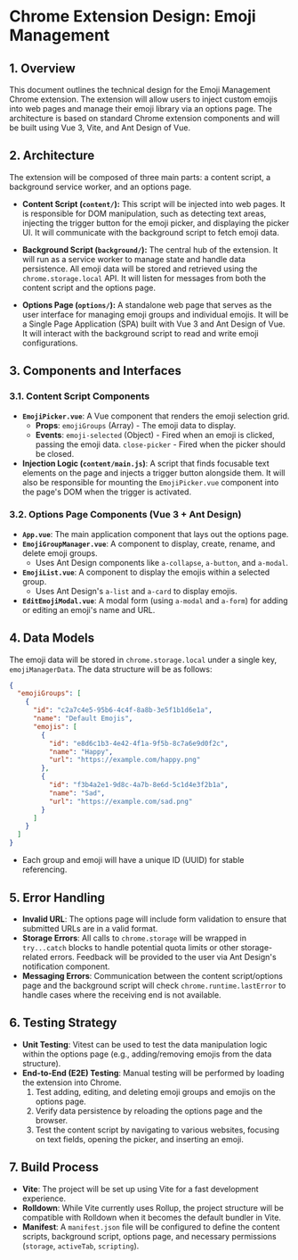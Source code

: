 # Chrome Extension Design: Emoji Management

## 1. Overview

This document outlines the technical design for the Emoji Management Chrome extension. The extension will allow users to inject custom emojis into web pages and manage their emoji library via an options page. The architecture is based on standard Chrome extension components and will be built using Vue 3, Vite, and Ant Design of Vue.

## 2. Architecture

The extension will be composed of three main parts: a content script, a background service worker, and an options page.

-   **Content Script (`content/`):** This script will be injected into web pages. It is responsible for DOM manipulation, such as detecting text areas, injecting the trigger button for the emoji picker, and displaying the picker UI. It will communicate with the background script to fetch emoji data.

-   **Background Script (`background/`):** The central hub of the extension. It will run as a service worker to manage state and handle data persistence. All emoji data will be stored and retrieved using the `chrome.storage.local` API. It will listen for messages from both the content script and the options page.

-   **Options Page (`options/`):** A standalone web page that serves as the user interface for managing emoji groups and individual emojis. It will be a Single Page Application (SPA) built with Vue 3 and Ant Design of Vue. It will interact with the background script to read and write emoji configurations.

## 3. Components and Interfaces

### 3.1. Content Script Components

-   **`EmojiPicker.vue`**: A Vue component that renders the emoji selection grid.
    -   **Props**: `emojiGroups` (Array) - The emoji data to display.
    -   **Events**: `emoji-selected` (Object) - Fired when an emoji is clicked, passing the emoji data. `close-picker` - Fired when the picker should be closed.
-   **Injection Logic (`content/main.js`)**: A script that finds focusable text elements on the page and injects a trigger button alongside them. It will also be responsible for mounting the `EmojiPicker.vue` component into the page's DOM when the trigger is activated.

### 3.2. Options Page Components (Vue 3 + Ant Design)

-   **`App.vue`**: The main application component that lays out the options page.
-   **`EmojiGroupManager.vue`**: A component to display, create, rename, and delete emoji groups.
    -   Uses Ant Design components like `a-collapse`, `a-button`, and `a-modal`.
-   **`EmojiList.vue`**: A component to display the emojis within a selected group.
    -   Uses Ant Design's `a-list` and `a-card` to display emojis.
-   **`EditEmojiModal.vue`**: A modal form (using `a-modal` and `a-form`) for adding or editing an emoji's name and URL.

## 4. Data Models

The emoji data will be stored in `chrome.storage.local` under a single key, `emojiManagerData`. The data structure will be as follows:

```json
{
  "emojiGroups": [
    {
      "id": "c2a7c4e5-95b6-4c4f-8a8b-3e5f1b1d6e1a",
      "name": "Default Emojis",
      "emojis": [
        {
          "id": "e8d6c1b3-4e42-4f1a-9f5b-8c7a6e9d0f2c",
          "name": "Happy",
          "url": "https://example.com/happy.png"
        },
        {
          "id": "f3b4a2e1-9d8c-4a7b-8e6d-5c1d4e3f2b1a",
          "name": "Sad",
          "url": "https://example.com/sad.png"
        }
      ]
    }
  ]
}
```
-   Each group and emoji will have a unique ID (UUID) for stable referencing.

## 5. Error Handling

-   **Invalid URL**: The options page will include form validation to ensure that submitted URLs are in a valid format.
-   **Storage Errors**: All calls to `chrome.storage` will be wrapped in `try...catch` blocks to handle potential quota limits or other storage-related errors. Feedback will be provided to the user via Ant Design's notification component.
-   **Messaging Errors**: Communication between the content script/options page and the background script will check `chrome.runtime.lastError` to handle cases where the receiving end is not available.

## 6. Testing Strategy

-   **Unit Testing**: Vitest can be used to test the data manipulation logic within the options page (e.g., adding/removing emojis from the data structure).
-   **End-to-End (E2E) Testing**: Manual testing will be performed by loading the extension into Chrome.
    1.  Test adding, editing, and deleting emoji groups and emojis on the options page.
    2.  Verify data persistence by reloading the options page and the browser.
    3.  Test the content script by navigating to various websites, focusing on text fields, opening the picker, and inserting an emoji.

## 7. Build Process

-   **Vite**: The project will be set up using Vite for a fast development experience.
-   **Rolldown**: While Vite currently uses Rollup, the project structure will be compatible with Rolldown when it becomes the default bundler in Vite.
-   **Manifest**: A `manifest.json` file will be configured to define the content scripts, background script, options page, and necessary permissions (`storage`, `activeTab`, `scripting`).
